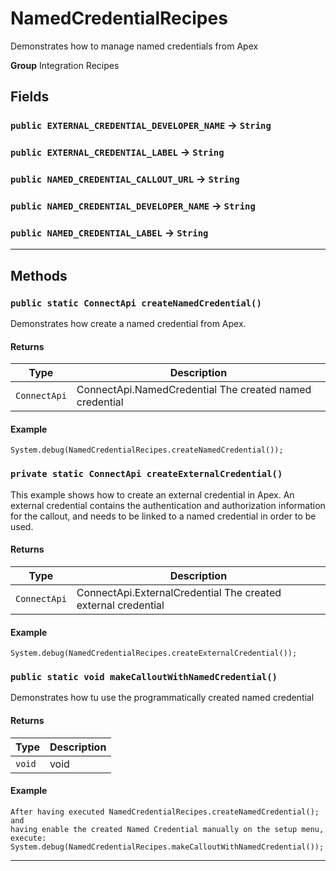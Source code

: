 # NamedCredentialRecipes

Demonstrates how to manage named credentials from Apex


**Group** Integration Recipes

## Fields

### `public EXTERNAL_CREDENTIAL_DEVELOPER_NAME` → `String`


### `public EXTERNAL_CREDENTIAL_LABEL` → `String`


### `public NAMED_CREDENTIAL_CALLOUT_URL` → `String`


### `public NAMED_CREDENTIAL_DEVELOPER_NAME` → `String`


### `public NAMED_CREDENTIAL_LABEL` → `String`


---
## Methods
### `public static ConnectApi createNamedCredential()`

Demonstrates how create a named credential from Apex.

#### Returns

|Type|Description|
|---|---|
|`ConnectApi`|ConnectApi.NamedCredential The created named credential|

#### Example
```apex
System.debug(NamedCredentialRecipes.createNamedCredential());
```


### `private static ConnectApi createExternalCredential()`

This example shows how to create an external credential in Apex. An external credential contains the authentication and authorization information for the callout, and needs to be linked to a named credential in order to be used.

#### Returns

|Type|Description|
|---|---|
|`ConnectApi`|ConnectApi.ExternalCredential The created external credential|

#### Example
```apex
System.debug(NamedCredentialRecipes.createExternalCredential());
```


### `public static void makeCalloutWithNamedCredential()`

Demonstrates how tu use the programmatically created named credential

#### Returns

|Type|Description|
|---|---|
|`void`|void|

#### Example
```apex
After having executed NamedCredentialRecipes.createNamedCredential(); and
having enable the created Named Credential manually on the setup menu, execute:
System.debug(NamedCredentialRecipes.makeCalloutWithNamedCredential());
```


---

